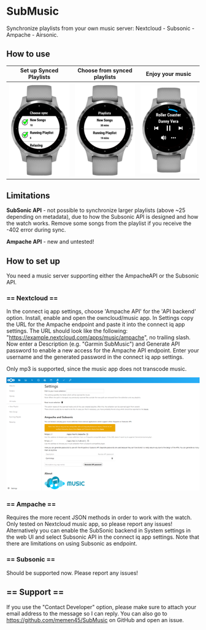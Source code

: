 # SubMusic
Synchronize playlists from your own music server: Nextcloud - Subsonic - Ampache - Airsonic.

## How to use

Set up Synced Playlists    |  Choose from synced playlists | Enjoy your music 
:-------------------------:|:-------------------------:|:-------------------------:
![](images/ConfigureSyncVIew.png) | ![](images/ChoosePlaybackView.png) | ![](images/PlaybackView.png)

## Limitations 
**SubSonic API** - not possible to synchronize larger playlists (above ~25 depending on metadata), due to how the Subsonic API is designed and how the watch works. Remove some songs from the playlist if you receive the -402 error during sync.

**Ampache API** - new and untested!

## How to set up
You need a music server supporting either the AmpacheAPI or the Subsonic API.

### == Nextcloud ==

In the connect iq app settings, choose 'Ampache API' for the 'API backend' option. Install, enable and open the owncloud/music app. In Settings copy the URL for the Ampache endpoint and paste it into the connect iq app settings. The URL should look like the following: "https://example.nextcloud.com/apps/music/ampache", no trailing slash. Now enter a Description (e.g. "Garmin SubMusic") and Generate API password to enable a new access for the Ampache API endpoint. Enter your username and the generated password in the connect iq app settings.

Only mp3 is supported, since the music app does not transcode music.

![](images/NextcloudView.png)

### == Ampache ==

Requires the more recent JSON methods in order to work with the watch. Only tested on Nextcloud music app, so please report any issues! Alternatively you can enable the SubSonic backend in System settings in the web UI and select Subsonic API in the connect iq app settings. Note that there are limitations on using Subsonic as endpoint.

### == Subsonic ==

Should be supported now. Please report any issues!

## == Support ==

If you use the "Contact Developer" option, please make sure to attach your email address to the message so I can reply. You can also go to https://github.com/memen45/SubMusic on GitHub and open an issue.
